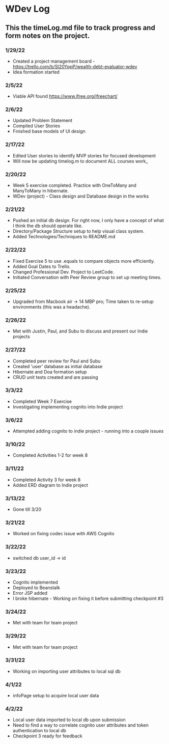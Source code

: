 # WDev Log
## This the timeLog.md file to track progress and form notes on the project.

### 1/29/22
* Created a project management board - https://trello.com/b/SI20YppP/wealth-debt-evaluator-wdev
* Idea formation started

### 2/5/22
* Viable API found https://www.jfree.org/jfreechart/

### 2/6/22
* Updated Problem Statement
* Compiled User Stories
* Finished base models of UI design

### 2/17/22
* Edited User stories to identify MVP stories for focused development
* Will now be updating timelog.m to document ALL courses work_

### 2/20/22
* Week 5 exercise completed. Practice with OneToMany and ManyToMany in hibernate.
* WDev (project) - Class design and Database design in the works

### 2/21/22
* Pushed an initial db design. For right now, I only have a concept of what I think the db should operate like.
* Directory/Package Structure setup to help visual class system.
* Added Technologies/Techniques to README.md

### 2/22/22
* Fixed Exercise 5 to use .equals to compare objects more efficiently.
* Added Goal Dates to Trello.
* Changed Professional Dev. Project to LeetCode.
* Initiated Conversation with Peer Review group to set up meeting times.

### 2/25/22
* Upgraded from Macbook air -> 14 MBP pro; Time taken to re-setup environments (this was a headache).

### 2/26/22
* Met with Justin, Paul, and Subu to discuss and present our Indie projects

### 2/27/22
* Completed peer review for Paul and Subu
* Created 'user' database as initial database
* Hibernate and Doa formation setup
* CRUD unit tests created and are passing

### 3/3/22
* Completed Week 7 Exercise 
* Investigating implementing cognito into Indie project

### 3/6/22
* Attempted adding cognito to indie project - running into a couple issues

### 3/10/22
* Completed Activities 1-2 for week 8

### 3/11/22
* Completed Activity 3 for week 8
* Added ERD diagram to Indie project

### 3/13/22
* Gone till 3/20

### 3/21/22
* Worked on fixing codec issue with AWS Cognito

### 3/22/22
* switched db user_id -> id

### 3/23/22
* Cognito implemented
* Deployed to Beanstalk
* Error JSP added
* I broke hibernate - Working on fixing it before submitting checkpoint #3

### 3/24/22
* Met with team for team project

### 3/29/22
* Met with team for team project

### 3/31/22
* Working on importing user attributes to local sql db

### 4/1/22
* infoPage setup to acquire local user data

### 4/2/22
* Local user data imported to local db upon submission
* Need to find a way to correlate cognito user attributes and token authentication to local db
* Checkpoint 3 ready for feedback